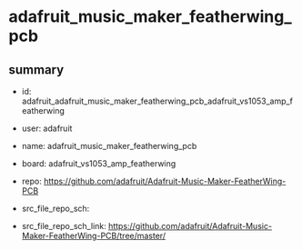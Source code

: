 # adafruit_music_maker_featherwing_pcb
 
## summary 
* id: adafruit_adafruit_music_maker_featherwing_pcb_adafruit_vs1053_amp_featherwing
* user: adafruit
* name: adafruit_music_maker_featherwing_pcb
* board: adafruit_vs1053_amp_featherwing
* repo: https://github.com/adafruit/Adafruit-Music-Maker-FeatherWing-PCB



* src_file_repo_sch: 
* src_file_repo_sch_link: https://github.com/adafruit/Adafruit-Music-Maker-FeatherWing-PCB/tree/master/




